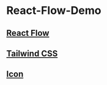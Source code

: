 # React-Flow-Demo

## [React Flow](https://reactflow.dev/)

## [Tailwind CSS](https://tailwindcss.com/docs/installation/using-vite)

## [Icon](https://at.alicdn.com/t/c/font_4901067_0567l0eootph.js)
